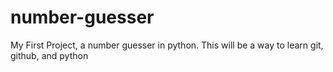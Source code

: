 # number-guesser
My First Project, a number guesser in python. This will be a way to learn git, github, and python
